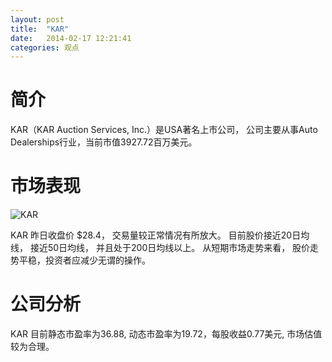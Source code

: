 ```yaml
---
layout: post
title:  "KAR"
date:   2014-02-17 12:21:41
categories: 观点
---
```


# 简介
KAR（KAR Auction Services, Inc.）是USA著名上市公司，
公司主要从事Auto Dealerships行业，当前市值3927.72百万美元。

# 市场表现

![KAR](http://finviz.com/chart.ashx?t=KAR&ty=c&ta=1&p=d&s=l)

KAR 昨日收盘价 $28.4，
交易量较正常情况有所放大。
目前股价接近20日均线，
接近50日均线，
并且处于200日均线以上。
从短期市场走势来看，
股价走势平稳，投资者应减少无谓的操作。

# 公司分析
KAR 目前静态市盈率为36.88, 动态市盈率为19.72，每股收益0.77美元,
市场估值较为合理。
